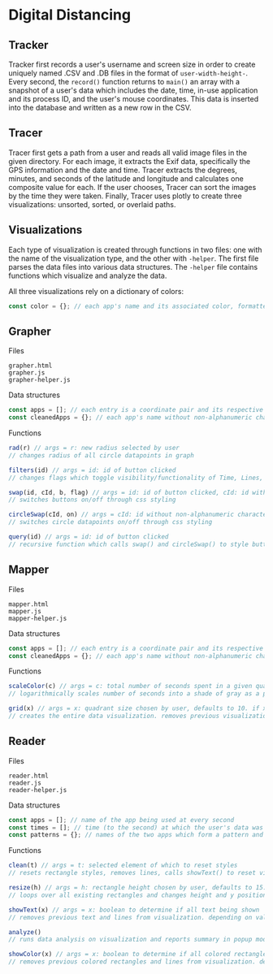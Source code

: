 # Digital Distancing

## Tracker

Tracker first records a user's username and screen size in order to create uniquely named .CSV and .DB files in the format of `user-width-height-`. Every second, the `record()` function returns to `main()` an array with a snapshot of a user's data which includes the date, time, in-use application and its process ID, and the user's mouse coordinates. This data is inserted into the database and written as a new row in the CSV.

## Tracer

Tracer first gets a path from a user and reads all valid image files in the given directory. For each image, it extracts the Exif data, specifically the GPS information and the date and time. Tracer extracts the degrees, minutes, and seconds of the latitude and longitude and calculates one composite value for each. If the user chooses, Tracer can sort the images by the time they were taken. Finally, Tracer uses plotly to create three visualizations: unsorted, sorted, or overlaid paths.

## Visualizations

Each type of visualization is created through functions in two files: one with the name of the visualization type, and the other with `-helper`. The first file parses the data files into various data structures. The `-helper` file contains functions which visualize and analyze the data.

All three visualizations rely on a dictionary of colors:
```javascript
const color = {}; // each app's name and its associated color, formatted as [appName] = color (in hex code)
```

## Grapher

Files
```
grapher.html
grapher.js
grapher-helper.js
```
Data structures
```javascript
const apps = []; // each entry is a coordinate pair and its respective app, formatted as [x, y, app]
const cleanedApps = {}; // each app's name without non-alphanumeric characters, formatted as [appName] = cleanedAppName
```
Functions
```javascript
rad(r) // args = r: new radius selected by user
// changes radius of all circle datapoints in graph

filters(id) // args = id: id of button clicked
// changes flags which toggle visibility/functionality of Time, Lines, and Axes. calls swap() to style buttons

swap(id, cId, b, flag) // args = id: id of button clicked, cId: id without non-alphanumeric characters, b: HTML element of button, flag: boolean to determine if button being turned on or off
// switches buttons on/off through css styling

circleSwap(cId, on) // args = cId: id without non-alphanumeric characters, on: boolean to determine if circle datapoints being shown or hidden
// switches circle datapoints on/off through css styling

query(id) // args = id: id of button clicked
// recursive function which calls swap() and circleSwap() to style buttons and circle datapoints. toggles visibility of circle datapoints, animates data and draws lines between points to show path of user's mouse over time.
```

## Mapper

Files
```
mapper.html
mapper.js
mapper-helper.js
```
Data structures
```javascript
const apps = []; // each entry is a coordinate pair and its respective app, formatted as [x, y, app]
const cleanedApps = {}; // each app's name without non-alphanumeric characters, formatted as [appName] = cleanedAppName
```
Functions
```javascript
scaleColor(c) // args = c: total number of seconds spent in a given quadrant
// logarithmically scales number of seconds into a shade of gray as a proportion of the largest number of seconds spent in a quadrant. returns 'zero' if no seconds spent in a quadrant

grid(x) // args = x: quadrant size chosen by user, defaults to 10. if x == 'z', hide all zero-value quadrants. if x == 'c', color each quadrant by the most used application, instead of gray.
// creates the entire data visualization. removes previous visualizations and draws a new grid. creates arrays of dictionaries for each row. assigns each datapoint to a given bucket and keeps track of a maximum. on hover, each quadrant reveals a tooltip which displays a pie chart of the apps used within that quadrant. handles Hide 0 and Color by most used app functionality.
```

## Reader

Files
```
reader.html
reader.js
reader-helper.js
```
Data structures
```javascript
const apps = []; // name of the app being used at every second
const times = []; // time (to the second) at which the user's data was collected, formatted as HH:MM:SS
const patterns = {}; // names of the two apps which form a pattern and the total number of instances of this pattern, formatted as [app1-app2] = number of instances
```
Functions
```javascript
clean(t) // args = t: selected element of which to reset styles
// resets rectangle styles, removes lines, calls showText() to reset visualization

resize(h) // args = h: rectangle height chosen by user, defaults to 15.
// loops over all existing rectangles and changes height and y position of each to create new visualization.

showText(x) // args = x: boolean to determine if all text being shown
// removes previous text and lines from visualization. depending on value of boolean alltext, appends every app or only when user has just switched to another app.

analyze()
// runs data analysis on visualization and reports summary in popup modal window. calculates number of apps used, time span of data, amount of active time in that interval, number of switches between apps and average amount of time spent in each app. identifies longest period of continuous switching between two applications, number of switches, and span of switches.

showColor(x) // args = x: boolean to determine if all colored rectangles being shown
// removes previous colored rectangles and lines from visualization. depending on value of boolean allcolor, appends every colored rectangle or only when user has just switched to another app. uses svgs to create rectangles, with attributes stored in dictionary attrs. on mouseover of colored rectangle, draws lines to all instances of the associated app in the text column.
```
